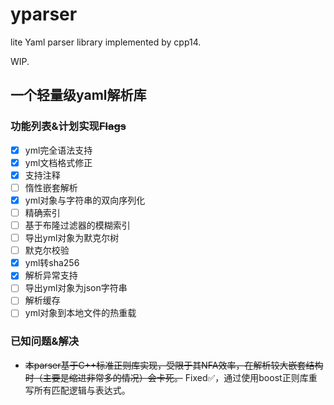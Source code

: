 # yparser

lite Yaml parser library implemented by cpp14.

WIP.

## 一个轻量级yaml解析库

### 功能列表&计划实现~~Flags~~

- [x] yml完全语法支持
- [x] yml文档格式修正
- [x] 支持注释
- [ ] 惰性嵌套解析
- [x] yml对象与字符串的双向序列化
- [ ] 精确索引
- [ ] 基于布隆过滤器的模糊索引
- [ ] 导出yml对象为默克尔树
- [ ] 默克尔校验
- [x] yml转sha256
- [x] 解析异常支持
- [ ] 导出yml对象为json字符串
- [ ] 解析缓存
- [ ] yml对象到本地文件的热重载

### 已知问题&解决

- ~~本parser基于C++标准正则库实现，受限于其NFA效率，在解析较大嵌套结构时（主要是缩进非常多的情况）会卡死。~~ Fixed✅，通过使用boost正则库重写所有匹配逻辑与表达式。
